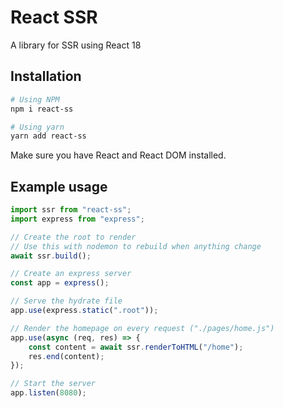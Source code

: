 # React SSR
A library for SSR using React 18

## Installation
```bash
# Using NPM
npm i react-ss

# Using yarn
yarn add react-ss
```

Make sure you have React and React DOM installed.

## Example usage
```javascript
import ssr from "react-ss";
import express from "express";

// Create the root to render
// Use this with nodemon to rebuild when anything change
await ssr.build();

// Create an express server
const app = express();

// Serve the hydrate file
app.use(express.static(".root"));

// Render the homepage on every request ("./pages/home.js")
app.use(async (req, res) => {
    const content = await ssr.renderToHTML("/home");
    res.end(content);
});

// Start the server
app.listen(8080);
```